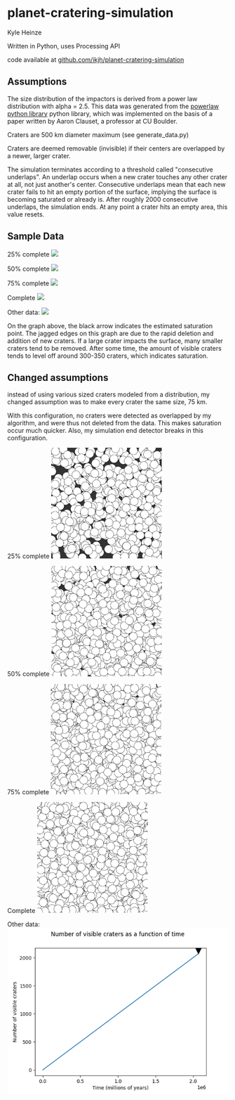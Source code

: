 # planet-cratering-simulation

Kyle Heinze

Written in Python, uses Processing API

code available at [github.com/ikjh/planet-cratering-simulation](github.com/ikjh/planet-cratering-simulation)

## Assumptions

The size distribution of the impactors is derived from a power law distribution with alpha = 2.5. This data was generated from the  [powerlaw python library](https://github.com/jeffalstott/powerlaw) python library, which was implemented on the basis of a paper written by Aaron Clauset, a professor at CU Boulder.

Craters are 500 km diameter maximum (see generate_data.py)

Craters are deemed removable (invisible) if their centers are overlapped by a newer, larger crater. 

The simulation terminates according to a threshold called "consecutive underlaps". An underlap occurs when a new crater touches any other crater at all, not just another's center. Consecutive underlaps mean that each new crater fails to hit an empty portion of the surface, implying the surface is becoming saturated or already is. After roughly 2000 consecutive underlaps, the simulation ends. At any point a crater hits an empty area, this value resets.

## Sample Data
25% complete
<img src="img/sim_13.png" width="50%">

50% complete
<img src="img/sim_24.png" width="50%">

75% complete
<img src="img/sim_35.png" width="50%">

Complete
<img src="img/sim_46.png" width="50%">

Other data:
<img src="analyze/plot1.png">

On the graph above, the black arrow indicates the estimated saturation point. The jagged edges on this graph are due to the rapid deletion and addition of new craters. If a large crater impacts the surface, many smaller craters tend to be removed. After some time, the amount of visible craters tends to level off around 300-350 craters, which indicates saturation.





## Changed assumptions

instead of using various sized craters modeled from a distribution, my changed assumption was to make every crater the same size, 75 km.

With this configuration, no craters were detected as overlapped by my algorithm, and were thus not deleted from the data. This makes saturation occur much quicker.  Also, my simulation end detector breaks in this configuration.

25% complete
<img src="img/sim_7.png" width="50%">

50% complete
<img src="img/sim_12.png" width="50%">

75% complete
<img src="img/sim_17.png" width="50%">

Complete
<img src="img/sim_22.png" width="50%">

Other data:
<img src="analyze/plot2.png">



